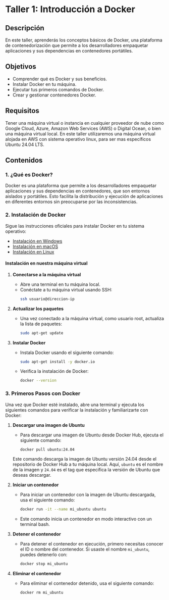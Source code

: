 # Taller 1: Introducción a Docker

## Descripción
En este taller, aprenderás los conceptos básicos de Docker, una plataforma de contenedorización que permite a los desarrolladores empaquetar aplicaciones y sus dependencias en contenedores portátiles.

## Objetivos
- Comprender qué es Docker y sus beneficios.
- Instalar Docker en tu máquina.
- Ejecutar tus primeros comandos de Docker.
- Crear y gestionar contenedores Docker.

## Requisitos
Tener una máquina virtual o instancia en cualquier proveedor de nube como Google Cloud, Azure, Amazon Web Services (AWS) o Digital Ocean, o bien una máquina virtual local. En este taller utilizaremos una máquina virtual alojada en AWS con sistema operativo linux, para ser mas específicos Ubuntu 24.04 LTS.

## Contenidos

### 1. ¿Qué es Docker?
Docker es una plataforma que permite a los desarrolladores empaquetar aplicaciones y sus dependencias en contenedores, que son entornos aislados y portátiles. Esto facilita la distribución y ejecución de aplicaciones en diferentes entornos sin preocuparse por las inconsistencias.

### 2. Instalación de Docker

Sigue las instrucciones oficiales para instalar Docker en tu sistema operativo:
- [Instalación en Windows](https://docs.docker.com/docker-for-windows/install/)
- [Instalación en macOS](https://docs.docker.com/docker-for-mac/install/)
- [Instalación en Linux](https://docs.docker.com/engine/install/)

#### Instalación en nuestra máquina virtual

1. **Conectarse a la máquina virtual**
    - Abre una terminal en tu máquina local.
    - Conéctate a tu máquina virtual usando SSH:
      ```sh
      ssh usuario@direccion-ip
      ```

2. **Actualizar los paquetes**
    - Una vez conectado a la máquina virtual, como usuario root, actualiza la lista de paquetes:
      ```sh
      sudo apt-get update
      ```

3. **Instalar Docker**
    - Instala Docker usando el siguiente comando:
      ```sh
      sudo apt-get install -y docker.io
      ```
    - Verifica la instalación de Docker:
      ```sh
      docker --version
      ```


### 3. Primeros Pasos con Docker
Una vez que Docker esté instalado, abre una terminal y ejecuta los siguientes comandos para verificar la instalación y familiarizarte con Docker:

1. **Descargar una imagen de Ubuntu**
    - Para descargar una imagen de Ubuntu desde Docker Hub, ejecuta el siguiente comando:
        ```sh
        docker pull ubuntu:24.04
        ```
    Este comando descarga la imagen de Ubuntu versión 24.04 desde el repositorio de Docker Hub a tu máquina local. Aquí, `ubuntu` es el nombre de la imagen y `24.04` es el tag que especifica la versión de Ubuntu que deseas descargar.

2. **Iniciar un contenedor**
    - Para iniciar un contenedor con la imagen de Ubuntu descargada, usa el siguiente comando:
      ```sh
      docker run -it --name mi_ubuntu ubuntu
      ```
    - Este comando inicia un contenedor en modo interactivo con un terminal bash.

3. **Detener el contenedor**
    - Para detener el contenedor en ejecución, primero necesitas conocer el ID o nombre del contenedor. Si usaste el nombre `mi_ubuntu`, puedes detenerlo con:
      ```sh
      docker stop mi_ubuntu
      ```

4. **Eliminar el contenedor**
    - Para eliminar el contenedor detenido, usa el siguiente comando:
      ```sh
      docker rm mi_ubuntu
      ```
